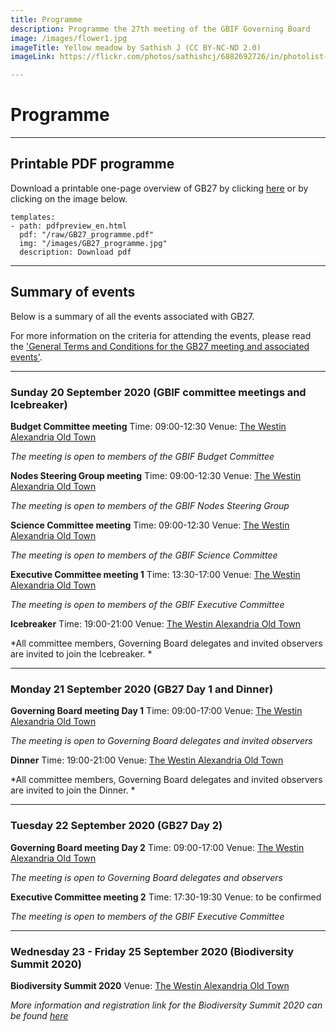 ```yaml
---
title: Programme
description: Programme the 27th meeting of the GBIF Governing Board 
image: /images/flower1.jpg
imageTitle: Yellow meadow by Sathish J (CC BY-NC-ND 2.0)
imageLink: https://flickr.com/photos/sathishcj/6882692726/in/photolist-bucAKY-c1jEYN-9dC7os-24fqqHN-RW2JKX-21ZD8gA-Ftye4f-292mAi6-YwaYB5-22hGqCJ-29128ss-YwaYP9-2aNMUHi-VzXVXo-KM3Nnt-YwaZaj-YwaZ6G-C1SPEE-24o6J51-28cpYRD-2a83bzk-ZcBYD9-Stu7er-BN9q9Y-26oK4Po-YwaZcy-M55dEA-26oK4RC-26sdyUz-2cPv6rS-2cTTjL8-27p5a1D-2bvc1VH-28X3HZj-X5kgwc-FEfe1q-ShiUhA-21dKx5N-23rQirN-SSagHF-vLVXoG-TWJDeV-24JqgTY-wqYKVb-i6SyhK-qST7Jk-Crmzgi-rqNTMy-rLdojo-TGRseS

---
```


# Programme

<!-- toc -->
<!-- tocstop -->

-----------------------

## Printable PDF programme
Download a printable one-page overview of GB27 by clicking [here](/raw/GB27_programme.pdf) or by clicking on the image below.  


```styledYaml
templates:
- path: pdfpreview_en.html
  pdf: "/raw/GB27_programme.pdf"
  img: "/images/GB27_programme.jpg"
  description: Download pdf
```

-----------------------

## Summary of events

Below is a summary of all the events associated with GB27. 

For more information on the criteria for attending the events, please read the ['General Terms and Conditions for the GB27 meeting and associated events'](https://gb27.gbif.org/en/registration/GB27_terms.pdf).  

 


-----------------------

### Sunday 20 September 2020 (GBIF committee meetings and Icebreaker)

**Budget Committee meeting**
Time: 09:00-12:30
Venue: [The Westin Alexandria Old Town](https://www.marriott.com/hotels/travel/wasxw-the-westin-alexandria-old-town/)

*The meeting is open to members of the GBIF Budget Committee*

**Nodes Steering Group meeting**
Time: 09:00-12:30
Venue: [The Westin Alexandria Old Town](https://www.marriott.com/hotels/travel/wasxw-the-westin-alexandria-old-town/)

*The meeting is open to members of the GBIF Nodes Steering Group*

**Science Committee meeting**
Time: 09:00-12:30
Venue: [The Westin Alexandria Old Town](https://www.marriott.com/hotels/travel/wasxw-the-westin-alexandria-old-town/)

*The meeting is open to members of the GBIF Science Committee*

**Executive Committee meeting 1**
Time: 13:30-17:00
Venue: [The Westin Alexandria Old Town](https://www.marriott.com/hotels/travel/wasxw-the-westin-alexandria-old-town/)

*The meeting is open to members of the GBIF Executive Committee*


**Icebreaker**
Time: 19:00-21:00
Venue: [The Westin Alexandria Old Town](https://www.marriott.com/hotels/travel/wasxw-the-westin-alexandria-old-town/)

*All committee members, Governing Board delegates and invited observers are invited to join the Icebreaker. *

-----------------------

### Monday 21 September 2020 (GB27 Day 1 and Dinner)

**Governing Board meeting Day 1**
Time: 09:00-17:00
Venue: [The Westin Alexandria Old Town](https://www.marriott.com/hotels/travel/wasxw-the-westin-alexandria-old-town/)

*The meeting is open to Governing Board delegates and invited observers*


**Dinner**
Time: 19:00-21:00
Venue: [The Westin Alexandria Old Town](https://www.marriott.com/hotels/travel/wasxw-the-westin-alexandria-old-town/)

*All committee members, Governing Board delegates and invited observers are invited to join the Dinner. *

-----------------------

### Tuesday 22 September 2020 (GB27 Day 2)

**Governing Board meeting Day 2**
Time: 09:00-17:00
Venue: [The Westin Alexandria Old Town](https://www.marriott.com/hotels/travel/wasxw-the-westin-alexandria-old-town/)

*The meeting is open to Governing Board delegates and observers*

**Executive Committee meeting 2**
Time: 17:30-19:30
Venue: to be confirmed

*The meeting is open to members of the GBIF Executive Committee*

-----------------------

### Wednesday 23 - Friday 25 September 2020 (Biodiversity Summit 2020)

**Biodiversity Summit 2020**
Venue: [The Westin Alexandria Old Town](https://www.marriott.com/hotels/travel/wasxw-the-westin-alexandria-old-town/)

*More information and registration link for the Biodiversity Summit 2020 can be found [here](https://www.idigbio.org/content/biodiversity-summit-2020)*




